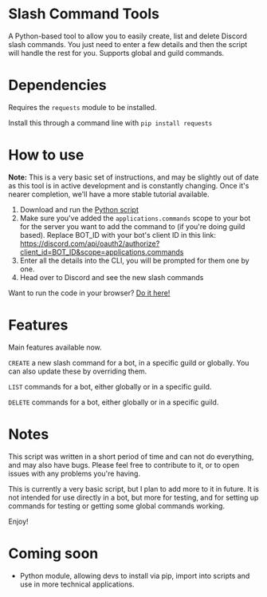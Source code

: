 # Slash Command Tools
A Python-based tool to allow you to easily create, list and delete Discord slash commands.
You just need to enter a few details and then the script will handle the rest for you.
Supports global and guild commands.


# Dependencies

Requires the `requests` module to be installed.

Install this through a command line with `pip install requests`

# How to use

**Note:** This is a very basic set of instructions, and may be slightly out of date as this tool is in active development and is constantly changing. Once it's nearer completion, we'll have a more stable tutorial available.

1) Download and run the [Python script](https://github.com/iSaluki/discord-slash-commands/blob/main/discord-slash-commands.py)
2) Make sure you've added the `applications.commands` scope to your bot for the server you want to add the command to (if you're doing guild based). Replace BOT_ID with your bot's client ID in this link: https://discord.com/api/oauth2/authorize?client_id=BOT_ID&scope=applications.commands
2) Enter all the details into the CLI, you will be prompted for them one by one.
3) Head over to Discord and see the new slash commands

Want to run the code in your browser? [Do it here!](https://repl.it/@saluki/discord-slash-commands)

# Features

Main features available now.

`CREATE` a new slash command for a bot, in a specific guild or globally. You can also update these by overriding them.

`LIST` commands for a bot, either globally or in a specific guild.

`DELETE` commands for a bot, either globally or in a specific guild.


# Notes

This script was written in a short period of time and can not do everything, and may also have bugs.
Please feel free to contribute to it, or to open issues with any problems you're having.

This is currently a very basic script, but I plan to add more to it in future. It is not intended for use directly in a bot, but more for testing, and for setting up commands for testing or getting some global commands working.


Enjoy!

# Coming soon

- Python module, allowing devs to install via pip, import into scripts and use in more technical applications.
